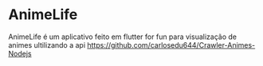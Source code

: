 # AnimeLife
AnimeLife é um aplicativo feito em flutter for fun para visualização de animes ultilizando a api https://github.com/carlosedu644/Crawler-Animes-Nodejs  
